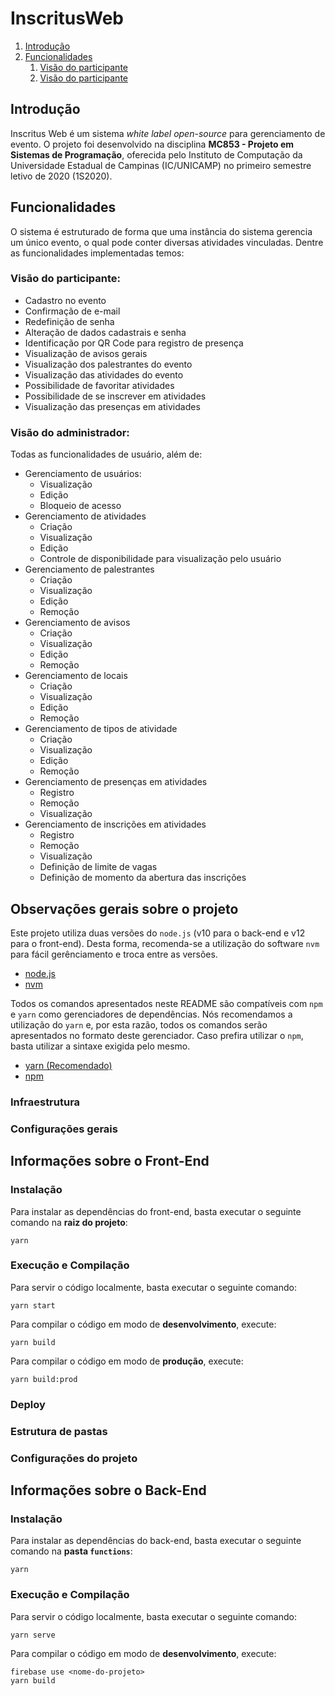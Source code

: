 # InscritusWeb

1. [Introdução](#introdução)
1. [Funcionalidades](#funcionalidades)
    1. [Visão do participante](#visão-do-participante)
    1. [Visão do participante](#visão-do-administrador)

## Introdução

Inscritus Web é um sistema *white label* *open-source* para gerenciamento de evento. O projeto foi desenvolvido na disciplina **MC853 - Projeto em Sistemas de Programação**, oferecida pelo Instituto de Computação da Universidade Estadual de Campinas (IC/UNICAMP) no primeiro semestre letivo de 2020 (1S2020).

## Funcionalidades

O sistema é estruturado de forma que uma instância do sistema gerencia um único evento, o qual pode conter diversas atividades vinculadas. Dentre as funcionalidades implementadas temos:

### Visão do participante:

* Cadastro no evento
* Confirmação de e-mail
* Redefinição de senha
* Alteração de dados cadastrais e senha
* Identificação por QR Code para registro de presença
* Visualização de avisos gerais
* Visualização dos palestrantes do evento
* Visualização das atividades do evento
* Possibilidade de favoritar atividades
* Possibilidade de se inscrever em atividades
* Visualização das presenças em atividades

### Visão do administrador:

Todas as funcionalidades de usuário, além de:
* Gerenciamento de usuários:
  * Visualização
  * Edição
  * Bloqueio de acesso
* Gerenciamento de atividades
  * Criação
  * Visualização
  * Edição
  * Controle de disponibilidade para visualização pelo usuário
* Gerenciamento de palestrantes
  * Criação
  * Visualização
  * Edição
  * Remoção
* Gerenciamento de avisos
  * Criação
  * Visualização
  * Edição
  * Remoção
* Gerenciamento de locais
  * Criação
  * Visualização
  * Edição
  * Remoção
* Gerenciamento de tipos de atividade
  * Criação
  * Visualização
  * Edição
  * Remoção
* Gerenciamento de presenças em atividades
  * Registro
  * Remoção
  * Visualização
* Gerenciamento de inscrições em atividades
  * Registro
  * Remoção
  * Visualização
  * Definição de limite de vagas
  * Definição de momento da abertura das inscrições 

## Observações gerais sobre o projeto

Este projeto utiliza duas versões do `node.js` (v10 para o back-end e v12 para o front-end). Desta forma, recomenda-se a utilização do software `nvm` para fácil gerênciamento e troca entre as versões.

* [node.js](https://nodejs.org/)
* [nvm](https://github.com/nvm-sh/nvm)

Todos os comandos apresentados neste README são compatíveis com `npm` e `yarn` como gerenciadores de dependências. Nós recomendamos a utilização do `yarn` e, por esta razão, todos os comandos serão apresentados no formato deste gerenciador. Caso prefira utilizar o `npm`, basta utilizar a sintaxe exigida pelo mesmo.

* [yarn (Recomendado)](https://yarnpkg.com/)
* [npm](https://www.npmjs.com/)

### Infraestrutura

### Configurações gerais

## Informações sobre o Front-End

### Instalação

Para instalar as dependências do front-end, basta executar o seguinte comando na **raiz do projeto**:

```yarn```

### Execução e Compilação

Para servir o código localmente, basta executar o seguinte comando:

```yarn start```

Para compilar o código em modo de **desenvolvimento**, execute:

```yarn build```

Para compilar o código em modo de **produção**, execute:

```yarn build:prod```

### Deploy

### Estrutura de pastas

### Configurações do projeto

## Informações sobre o Back-End

### Instalação

Para instalar as dependências do back-end, basta executar o seguinte comando na **pasta `functions`**:

```yarn```

### Execução e Compilação

Para servir o código localmente, basta executar o seguinte comando:

```yarn serve```

Para compilar o código em modo de **desenvolvimento**, execute:

```
firebase use <nome-do-projeto>
yarn build
```
